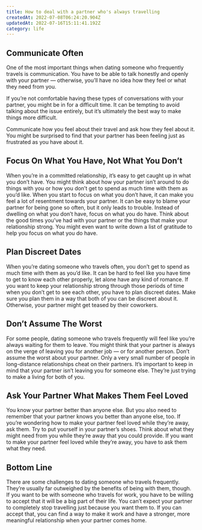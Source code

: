 ```yaml
---
title: How to deal with a partner who's always travelling
createdAt: 2022-07-08T06:24:20.904Z
updatedAt: 2022-07-16T15:11:41.192Z
category: life
---
```


## Communicate Often

One of the most important things when dating someone who frequently travels is communication. You have to be able to talk honestly and openly with your partner — otherwise, you’ll have no idea how they feel or what they need from you.

If you’re not comfortable having these types of conversations with your partner, you might be in for a difficult time. It can be tempting to avoid talking about the issue entirely, but it’s ultimately the best way to make things more difficult.

Communicate how you feel about their travel and ask how they feel about it. You might be surprised to find that your partner has been feeling just as frustrated as you have about it.

## Focus On What You Have, Not What You Don’t

When you’re in a committed relationship, it’s easy to get caught up in what you don’t have. You might think about how your partner isn’t around to do things with you or how you don’t get to spend as much time with them as you’d like.
When you start to focus on what you don’t have, it can make you feel a lot of resentment towards your partner. It can be easy to blame your partner for being gone so often, but it only leads to trouble.
Instead of dwelling on what you don’t have, focus on what you do have. Think about the good times you’ve had with your partner or the things that make your relationship strong. You might even want to write down a list of gratitude to help you focus on what you do have.

## Plan Discreet Dates

When you’re dating someone who travels often, you don’t get to spend as much time with them as you’d like. It can be hard to feel like you have time to get to know each other properly, let alone have any kind of romance.
If you want to keep your relationship strong through those periods of time when you don’t get to see each other, you have to plan discreet dates. Make sure you plan them in a way that both of you can be discreet about it. Otherwise, your partner might get teased by their coworkers.

## Don’t Assume The Worst

For some people, dating someone who travels frequently will feel like you’re always waiting for them to leave. You might think that your partner is always on the verge of leaving you for another job — or for another person.
Don’t assume the worst about your partner. Only a very small number of people in long-distance relationships cheat on their partners.
It’s important to keep in mind that your partner isn’t leaving you for someone else. They’re just trying to make a living for both of you.

## Ask Your Partner What Makes Them Feel Loved

You know your partner better than anyone else. But you also need to remember that your partner knows you better than anyone else, too. If you’re wondering how to make your partner feel loved while they’re away, ask them.
Try to put yourself in your partner’s shoes. Think about what they might need from you while they’re away that you could provide.
If you want to make your partner feel loved while they’re away, you have to ask them what they need.

## Bottom Line

There are some challenges to dating someone who travels frequently. They’re usually far outweighed by the benefits of being with them, though.
If you want to be with someone who travels for work, you have to be willing to accept that it will be a big part of their life. You can’t expect your partner to completely stop travelling just because you want them to.
If you can accept that, you can find a way to make it work and have a stronger, more meaningful relationship when your partner comes home.
